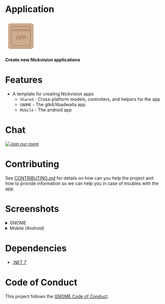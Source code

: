# Application
<img src="NickvisionApplication.Shared/Resources/org.nickvision.application.png" width="100" height="100"/>

 **Create new Nickvision applications**

# Features
- A template for creating Nickvision apps
    - `Shared` - Cross-platform models, controllers, and helpers for the app
    - `GNOME` - The gtk4/libadwaita app
    - `Mobile` - The android app

# Chat
<a href='https://matrix.to/#/#nickvision:matrix.org'><img width='140' alt='Join our room' src='https://user-images.githubusercontent.com/17648453/196094077-c896527d-af6d-4b43-a5d8-e34a00ffd8f6.png'/></a>

# Contributing

See [CONTRIBUTING.md](CONTRIBUTING.md) for details on how can you help the project and how to provide information so we can help you in case of troubles with the app.


# Screenshots

<details>
 <summary>GNOME</summary>

 ![GNOMELight](NickvisionApplication.GNOME/Screenshots/Light.png)
 ![GNOMEDark](NickvisionApplication.GNOME/Screenshots/Dark.png)
</details>

<details>
 <summary>Mobile (Android)</summary>

</details>

# Dependencies
- [.NET 7](https://dotnet.microsoft.com/en-us/)

# Code of Conduct

This project follows the [GNOME Code of Conduct](https://wiki.gnome.org/Foundation/CodeOfConduct).
